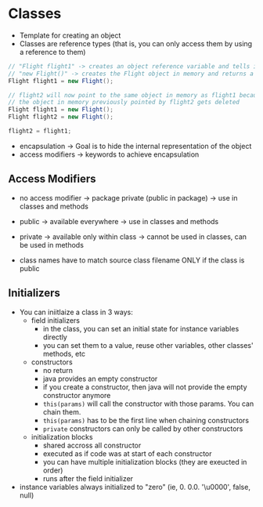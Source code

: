 # Classes

- Template for creating an object
- Classes are reference types (that is, you can only access them by using a reference to them)

```java
// "Flight flight1" -> creates an object reference variable and tells it that it will hold a Flight reference
// "new Flight()" -> creates the Flight object in memory and returns a reference to that object
Flight flight1 = new Flight();

// flight2 will now point to the same object in memory as flight1 because it copies the reference
// the object in memory previously pointed by flight2 gets deleted
Flight flight1 = new Flight();
Flight flight2 = new Flight();

flight2 = flight1;
```

- encapsulation -> Goal is to hide the internal representation of the object
- access modifiers -> keywords to achieve encapsulation

## Access Modifiers

- no access modifier -> package private (public in package) -> use in classes and methods
- public -> available everywhere -> use in classes and methods
- private -> available only within class -> cannot be used in classes, can be used in methods

- class names have to match source class filename ONLY if the class is public

## Initializers

- You can iniitlaize a class in 3 ways:
  - field initializers
    - in the class, you can set an initial state for instance variables directly
    - you can set them to a value, reuse other variables, other classes' methods, etc
  - constructors
    - no return
    - java provides an empty constructor
    - if you create a constructor, then java will not provide the empty constructor anymore
    - `this(params)` will call the constructor with those params. You can chain them.
    - `this(params)` has to be the first line when chaining constructors
    - `private` constructors can only be called by other constructors
  - initialization blocks
    - shared accross all constructor
    - executed as if code was at start of each constructor
    - you can have multiple initialization blocks (they are exeucted in order)
    - runs after the field initializer
- instance variables always initialized to "zero" (ie, 0. 0.0. '\u0000', false, null)
